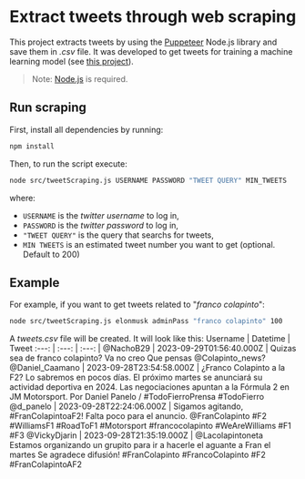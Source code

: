 # Extract tweets through web scraping
This project extracts tweets by using the [Puppeteer](https://pptr.dev/) Node.js library and save them in *.csv* file. It was developed to get tweets for training a machine learning model (see [this project](https://github.com/FedericoPacheco/tp1-ic)).
> Note: [Node.js](https://nodejs.org/es) is required.

## Run scraping
First, install all dependencies by running:
```bash
npm install
```
Then, to run the script execute:
```bash
node src/tweetScraping.js USERNAME PASSWORD "TWEET QUERY" MIN_TWEETS
```
where:
- `USERNAME` is the *twitter username* to log in,
- `PASSWORD` is the *twitter password* to log in, 
- `"TWEET QUERY"` is the query that searchs for tweets,
- `MIN TWEETS` is an estimated tweet number you want to get (optional. Default to 200)

## Example

For example, if you want to get tweets related to "*franco colapinto*":
```bash
node src/tweetScraping.js elonmusk adminPass "franco colapinto" 100
```
A *tweets.csv* file will be created. It will look like this:
Username | Datetime | Tweet
:---: | :---: | :---: |
@NachoB29 | 2023-09-29T01:56:40.000Z | Quizas sea de franco colapinto?  Va no creo  Que pensas @Colapinto_news? 
@Daniel_Caamano | 2023-09-28T23:54:58.000Z | ¿Franco Colapinto a la F2? Lo sabremos en pocos días.  El próximo martes se anunciará su actividad deportiva en 2024. Las negociaciones apuntan a la Fórmula 2 en JM Motorsport.  Por Daniel Panelo / #TodoFierroPrensa  #TodoFierro
@d_panelo | 2023-09-28T22:24:06.000Z | Sigamos agitando, #FranColapintoaF2! Falta poco para el anuncio.  @FranColapinto #F2 #WilliamsF1 #RoadToF1 #Motorsport #francocolapinto #WeAreWilliams #F1 #F3
@VickyDjarin | 2023-09-28T21:35:19.000Z | @Lacolapintoneta Estamos organizando un grupito para ir a hacerle el aguante a Fran el martes Se agradece difusión! #FranColapinto #FrancoColapinto #F2 #FranColapintoAF2

